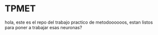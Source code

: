 # TPMET
hola, este es el repo del trabajo practico de metodoooooos, estan listos para poner a trabajar esas neuronas?
